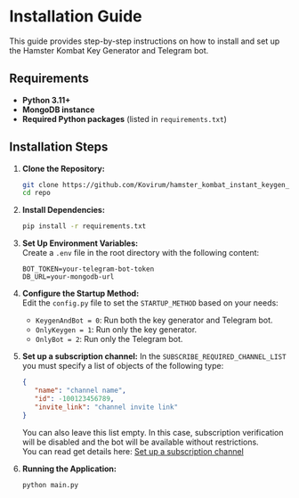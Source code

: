 # Installation Guide

This guide provides step-by-step instructions on how to install and set up the Hamster Kombat Key Generator and Telegram bot.

## Requirements

- **Python 3.11+**
- **MongoDB instance**
- **Required Python packages** (listed in `requirements.txt`)

## Installation Steps


1. **Clone the Repository:**
    ```bash
    git clone https://github.com/Kovirum/hamster_kombat_instant_keygen_tg.git
    cd repo
    ```

2. **Install Dependencies:**
    ```bash
    pip install -r requirements.txt
    ```

3. **Set Up Environment Variables:**\
    Create a `.env` file in the root directory with the following content:
    ```plaintext
    BOT_TOKEN=your-telegram-bot-token
    DB_URL=your-mongodb-url
    ```

4. **Configure the Startup Method:**\
    Edit the `config.py` file to set the `STARTUP_METHOD` based on your needs:
    - `KeygenAndBot = 0`: Run both the key generator and Telegram bot.
    - `OnlyKeygen = 1`: Run only the key generator.
    - `OnlyBot = 2`: Run only the Telegram bot.

5. **Set up a subscription channel:**
   In the `SUBSCRIBE_REQUIRED_CHANNEL_LIST` you must specify a list of objects of the following type:
   ```json
   {
      "name": "channel name",
      "id": -100123456789,
      "invite_link": "channel invite link" 
   }
   ```
   You can also leave this list empty. In this case, subscription verification will be disabled and the bot will be available without restrictions.\
   You can read get details here: [Set up a subscription channel](configuration.md#set-up-a-subscription-channel)
6. **Running the Application:**
    ```bash
    python main.py
    ```
